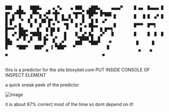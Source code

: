 ```
███   █    ████▄     ▄ ▀▄    ▄ ███   ▄███▄     ▄▄▄▄▀     █ ▄▄  █▄▄▄▄ █ ▄▄  ▄███▄   ██▄   ▄█ ▄█▄      ▄▄▄▄▀ ████▄ █▄▄▄▄ 
█  █  █    █   █ ▀▄   █  █  █  █  █  █▀   ▀ ▀▀▀ █        █   █ █  ▄▀ █   █ █▀   ▀  █  █  ██ █▀ ▀▄ ▀▀▀ █    █   █ █  ▄▀ 
█ ▀ ▄ █    █   █   █ ▀    ▀█   █ ▀ ▄ ██▄▄       █        █▀▀▀  █▀▀▌  █▀▀▀  ██▄▄    █   █ ██ █   ▀     █    █   █ █▀▀▌  
█  ▄▀ ███▄ ▀████  ▄ █     █    █  ▄▀ █▄   ▄▀   █         █     █  █  █     █▄   ▄▀ █  █  ▐█ █▄  ▄▀   █     ▀████ █  █  
███       ▀      █   ▀▄ ▄▀     ███   ▀███▀    ▀           █      █    █    ▀███▀   ███▀   ▐ ▀███▀   ▀              █   
                  ▀                                        ▀    ▀      ▀                                          ▀    
                                                                                                                       
```
this is a predictor for the site bloxybet.com
PUT INSIDE CONSOLE OF INSPECT ELEMENT

a quick sneak peek of the predictor

![image](https://github.com/user-attachments/assets/e6b96bb3-5617-4062-91fd-bf6f122df366)

it is about 87% correct most of the time so dont depend on it!
